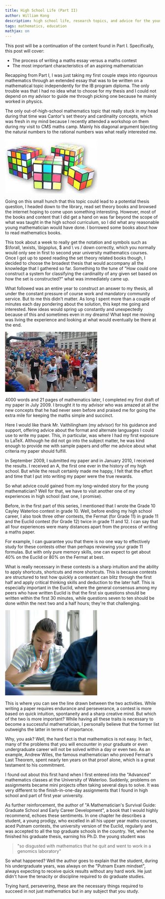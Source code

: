 ```yaml
---
title: High School Life (Part II)
author: William Kong
description: high school life, research topics, and advice for the young aspiring mathematician.
tags: mathematics, education
mathjax: on
---
```


This post will be a continuation of the content found in Part I. Specifically, this post will cover:

* The process of writing a maths essay versus a maths contest
* The most important characteristics of an aspiring mathematician

Recapping from Part I, I was just taking my first couple steps into rigourous mathematics through an extended essay that was to be written on a mathematical topic independently for the IB program diploma. The only trouble was that I had no idea what to choose for my thesis and I could not depend on my advisor to guide me through picking one because he mainly worked in physics.

The only out-of-high-school mathematics topic that really stuck in my head during that time was Cantor\'s set theory and cardinality concepts, which was fresh in my mind because I recently attended a workshop on them during my visit to CMS maths camp. Mainly his diagonal argument bijecting the natural numbers to the rational numbers was what really interested me.


![\... and Rubiks cubes. We had a lot of talented Rubiks cube players. But who would ever write an essay on Rubiks cubes anyways?](/files/hsl2_1.jpeg)

Going on this small hunch that this topic could lead to a potential thesis question, I headed down to the library, read set theory books and browsed the internet hoping to come upon something interesting. However, most of the books and content that I did get a hand on was far beyond the scope of what was taught in the high school curriculum, so I did what any reasonable young mathematician would have done. I borrowed some books about how to read mathematics books.

This took about a week to really get the notation and symbols such as $\forall, \exists, \bigoplus, $ and \\ vs / down correctly, which you normally would only see in first to second year university mathematics courses. Once I got up to speed reading the set theory related books though, I decided to choose the broadest thesis that would accompany all the knowledge that I gathered so far. Something to the tune of \"How could one construct a system for classifying the cardinality of any given set based on how the set is constructed?\" what was immediately came up.

What followed was an entire year to construct an answer to my thesis, all under the constant pressure of course work and mandatory community service. But to me this didn\'t matter. As long I spent more than a couple of minutes each day pondering about the solution, this kept me going and interested. New ideas would spring up constantly and unexpectedly because of this and sometimes even in my dreams! What kept me moving was living the experience and looking at what would eventually be there at the end.

![Kind of like running a marathon, except without the burning sensation in your legs and lungs.](/files/hsl2_2.jpeg)

4000 words and 21 pages of mathematics later, I completed my first draft of my paper in July 2009. I brought it to my advisor who was amazed at all the new concepts that he had never seen before and praised me for going the extra mile for keeping the maths simple and succinct.

Here I would like thank Mr\. Vaithilingham \(my advisor\) for his guidance and support, offering advice about the format and alternate languages I could use to write my paper. This, in particular, was where I had my first exposure to LaTeX. Although he did not go into the subject matter, he was kind enough to provide me with sample papers and offer me advice about what criteria my paper should fulfill.

In September 2009, I submitted my paper and in January 2010, I received the results. I received an A, the first one ever in the history of my high school. But while the result certainly made me happy, I felt that the effort and time that I put into writing my paper were the true rewards.

So what advice could gained from my long-winded story for the young mathematician? Well for that, we have to visit another one of my experiences in high school \(last one, I promise\).

Before, in the first part of this series, I mentioned that I wrote the Grade 10 Cayley Waterloo contest in grade 10. Well, before ending my high school career, I also took three other contests, the Fermat \(for Grade 11\) in grade 11 and the Euclid contest \(for Grade 12\) twice in grade 11 and 12. I can say that all four experiences were many distances apart from the process of writing a maths paper.

For example, I can guarantee you that there is no one way to effectively study for these contests other than perhaps reviewing your grade 11 formulas. But with only pure memory skills, one can expect to get about 40\% on the Euclid or 80\% on the Fermat at best.

What is really necessary in these contests is a sharp intuition and the ability to apply shortcuts, shortcuts and more shortcuts. This is because contests are structured to test how quickly a contestant can blitz through the first half and apply critical thinking skills and deduction to the later half. This is especially important in the Euclid, where the general consensus among my peers who have written Euclid is that the first six questions should be written within the first 30 minutes, while questions seven to ten should be done within the next two and a half hours; they\'re that challenging.

![\"I knew I shouldn\'t have spent those thirty minutes trying to remember the area of a tetrahedron!\"](/files/hsl2_3.jpg)

This is where you can see the line drawn between the two activities. While writing a paper requires endurance and perseverance, a contest is more based on quick intuition, spontaneity and a sharp creative mind. But which of the two is more important? While having all these traits is necessary to become a successful mathematician, I personally believe that the former list outweighs the latter in terms of importance.

Why, you ask? Well, the hard fact is that mathematics is not easy. In fact, many of the problems that you will encounter in your graduate or even undergraduate career will not be solved within a day or even two. As an example, Andrew Wiles, the famous mathematician who proved Fermat\'s Last Theorem, spent nearly ten years on that proof alone, which is a great testament to his commitment.

I found out about this first hand when I first entered into the \"Advanced\" mathematics classes at the University of Waterloo. Suddenly, problems on assignments became mini projects often taking several days to solve. It was very different to the finish-in-one-day assignments that I found in high school and part of first year university.

As further reinforcement, the author of \"A Mathematician\'s Survival Guide: Graduate School and Early Career Development\", a book that I would highly recommend, echoes these sentiments. In one chapter he describes a student, a young prodigy, who excelled in all his upper year maths courses, aced Putnam contests, the university version of the Euclid, regularly and was accepted to all the top graduate schools in the country. Yet, when he finished his graduate thesis, earning his Ph.D\. the young student was

> \"so disgusted with mathematics that he quit and went to work in a genomics laboratory\"

So what happened? Well the author goes to explain that the student, during his undergraduate years, was always on the \"Putnam Exam mindset\", always expecting to receive quick results without any hard work. He just didn\'t have the tenacity or discipline required to do graduate studies.

Trying hard, persevering, these are the necessary things required to succeed in not just mathematics but in any subject that you study.